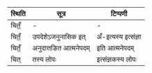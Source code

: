| स्थिति | सूत्र | टिप्पणी |
| ----- | ------- | ------ |
| चितँ॒ | - | - |
| चितँ॒ | उपदेशेऽजनुनासिक इत् | अँ-इत्यस्य इत्संज्ञा |
| चितँ॒ | अनुदात्तङित आत्मनेपदम् | इति आत्मनेपदम् |
| चित् | तस्य लोपः | इत्संज्ञकस्य लोपः |
